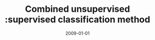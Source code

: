 ---
# Documentation: https://wowchemy.com/docs/managing-content/

title: Combined unsupervised :supervised classification method
subtitle: ''
summary: ''
authors:
- markowska-kaczmar
- Tomasz Świtek
tags: []
categories: []
date: '2009-01-01'
lastmod: 2022-10-07T04:57:36Z
featured: false
draft: false

# Featured image
# To use, add an image named `featured.jpg/png` to your page's folder.
# Focal points: Smart, Center, TopLeft, Top, TopRight, Left, Right, BottomLeft, Bottom, BottomRight.
image:
  caption: ''
  focal_point: ''
  preview_only: false

# Projects (optional).
#   Associate this post with one or more of your projects.
#   Simply enter your project's folder or file name without extension.
#   E.g. `projects = ["internal-project"]` references `content/project/deep-learning/index.md`.
#   Otherwise, set `projects = []`.
projects: []
publishDate: '2022-10-07T04:57:35.748702Z'
publication_types:
- '2'
abstract: ''
publication: '*Lecture Notes in Computer Science. Lecture Notes in Artificial Intelligence*'
doi: 10.1007/978-3-642-04592-9_107
---